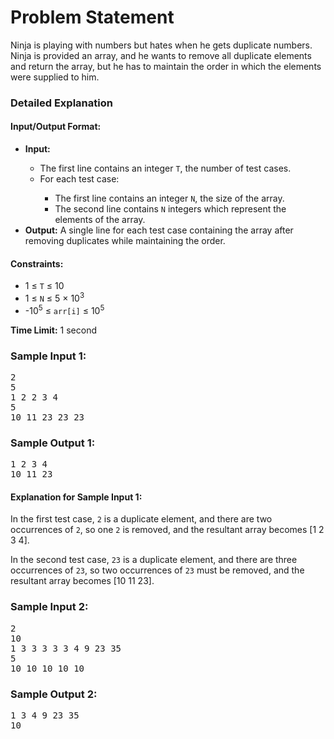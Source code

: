 <h1>Problem Statement</h1>
<p>Ninja is playing with numbers but hates when he gets duplicate numbers. Ninja is provided an array, and he wants to remove all duplicate elements and return the array, but he has to maintain the order in which the elements were supplied to him.</p>

<h3>Detailed Explanation</h3>

<h4>Input/Output Format:</h4>
<ul>
  <li><strong>Input:</strong></li>
  <ul>
    <li>The first line contains an integer <code>T</code>, the number of test cases.</li>
    <li>For each test case:</li>
    <ul>
      <li>The first line contains an integer <code>N</code>, the size of the array.</li>
      <li>The second line contains <code>N</code> integers which represent the elements of the array.</li>
    </ul>
  </ul>
  <li><strong>Output:</strong> A single line for each test case containing the array after removing duplicates while maintaining the order.</li>
</ul>

<h4>Constraints:</h4>
<ul>
  <li>1 ≤ <code>T</code> ≤ 10</li>
  <li>1 ≤ <code>N</code> ≤ 5 × 10<sup>3</sup></li>
  <li>-10<sup>5</sup> ≤ <code>arr[i]</code> ≤ 10<sup>5</sup></li>
</ul>

<p><strong>Time Limit:</strong> 1 second</p>

<h3>Sample Input 1:</h3>
<pre>
2
5
1 2 2 3 4
5
10 11 23 23 23
</pre>

<h3>Sample Output 1:</h3>
<pre>
1 2 3 4
10 11 23
</pre>

<h4>Explanation for Sample Input 1:</h4>
<p>In the first test case, <code>2</code> is a duplicate element, and there are two occurrences of <code>2</code>, so one <code>2</code> is removed, and the resultant array becomes [1 2 3 4].</p>
<p>In the second test case, <code>23</code> is a duplicate element, and there are three occurrences of <code>23</code>, so two occurrences of <code>23</code> must be removed, and the resultant array becomes [10 11 23].</p>

<h3>Sample Input 2:</h3>
<pre>
2
10
1 3 3 3 3 3 4 9 23 35
5
10 10 10 10 10
</pre>

<h3>Sample Output 2:</h3>
<pre>
1 3 4 9 23 35
10
</pre>
